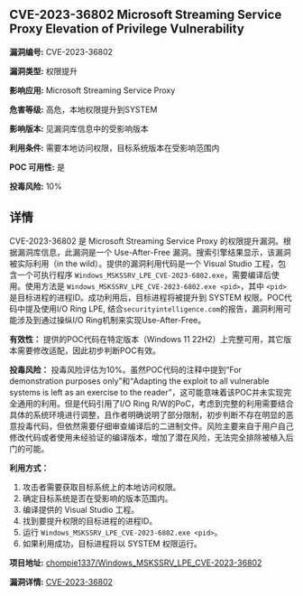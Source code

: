 ## CVE-2023-36802 Microsoft Streaming Service Proxy Elevation of Privilege Vulnerability

**漏洞编号:** CVE-2023-36802

**漏洞类型:** 权限提升

**影响应用:** Microsoft Streaming Service Proxy

**危害等级:** 高危，本地权限提升到SYSTEM

**影响版本:** 见漏洞库信息中的受影响版本

**利用条件:** 需要本地访问权限，目标系统版本在受影响范围内

**POC 可用性:** 是

**投毒风险:** 10%

## 详情

CVE-2023-36802 是 Microsoft Streaming Service Proxy 的权限提升漏洞。根据漏洞库信息，此漏洞是一个 Use-After-Free 漏洞。搜索引擎结果显示，该漏洞被实际利用（in the wild）。提供的漏洞利用代码是一个 Visual Studio 工程，包含一个可执行程序 `Windows_MSKSSRV_LPE_CVE-2023-6802.exe`，需要编译后使用。使用方法是 `Windows_MSKSSRV_LPE_CVE-2023-6802.exe <pid>`，其中 `<pid>` 是目标进程的进程ID。成功利用后，目标进程将被提升到 SYSTEM 权限。POC代码中提及使用I/O Ring LPE, 结合`securityintelligence.com`的报告，漏洞利用可能涉及到通过操纵I/O Ring机制来实现Use-After-Free。 

**有效性：** 提供的POC代码在特定版本（Windows 11 22H2）上完整可用，其它版本需要修改适配，因此初步判断POC有效。

**投毒风险：** 投毒风险评估为10%。虽然POC代码的注释中提到“For demonstration purposes only”和“Adapting the exploit to all vulnerable systems is left as an exercise to the reader”，这可能意味着该POC并未实现完全通用的利用。但是代码引用了I/O Ring R/W的PoC，考虑到完整的利用需要结合具体的系统环境进行调整，且作者明确说明了部分限制，初步判断不存在明显的恶意投毒代码，但依然需要仔细审查编译后的二进制文件。风险主要来自于用户自己修改代码或者使用未经验证的编译版本，增加了潜在风险，无法完全排除被植入后门的可能。 

**利用方式：** 
1.  攻击者需要获取目标系统上的本地访问权限。
2.  确定目标系统是否在受影响的版本范围内。
3.  编译提供的 Visual Studio 工程。
4.  找到要提升权限的目标进程的进程ID。
5.  运行 `Windows_MSKSSRV_LPE_CVE-2023-6802.exe <pid>`。
6.  如果利用成功，目标进程将以 SYSTEM 权限运行。

**项目地址:** [chompie1337/Windows_MSKSSRV_LPE_CVE-2023-36802](https://github.com/chompie1337/Windows_MSKSSRV_LPE_CVE-2023-36802)

**漏洞详情:** [CVE-2023-36802](https://nvd.nist.gov/vuln/detail/CVE-2023-36802)